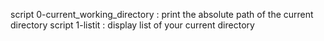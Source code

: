script 0-current_working_directory :  print the absolute path of the current directory
script 1-listit :  display list of your current directory

